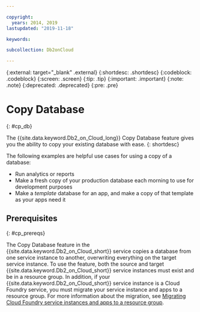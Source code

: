 ```yaml
---

copyright:
  years: 2014, 2019
lastupdated: "2019-11-18"

keywords: 

subcollection: Db2onCloud

---
```


<!-- Attribute definitions --> 
{:external: target="_blank" .external}
{:shortdesc: .shortdesc}
{:codeblock: .codeblock}
{:screen: .screen}
{:tip: .tip}
{:important: .important}
{:note: .note}
{:deprecated: .deprecated}
{:pre: .pre}

# Copy Database
{: #cp_db}

The {{site.data.keyword.Db2_on_Cloud_long}} Copy Database feature gives you the ability to copy your existing database with ease. 
{: shortdesc}

The following examples are helpful use cases for using a copy of a database:
- Run analytics or reports
- Make a fresh copy of your production database each morning to use for development purposes
- Make a *template* database for an app, and make a copy of that template as your apps need it

## Prerequisites
{: #cp_prereqs}

The Copy Database feature in the {{site.data.keyword.Db2_on_Cloud_short}} service copies a database from one service instance to another, overwriting everything on the target service instance. To use the feature, both the source and target {{site.data.keyword.Db2_on_Cloud_short}} service instances must exist and be in a resource group. In addition, if your {{site.data.keyword.Db2_on_Cloud_short}} service instance is a Cloud Foundry service, you must migrate your service instance and apps to a resource group. For more information about the migration, see [Migrating Cloud Foundry service instances and apps to a resource group](/docs/resources?topic=resources-migrate#migrate).

